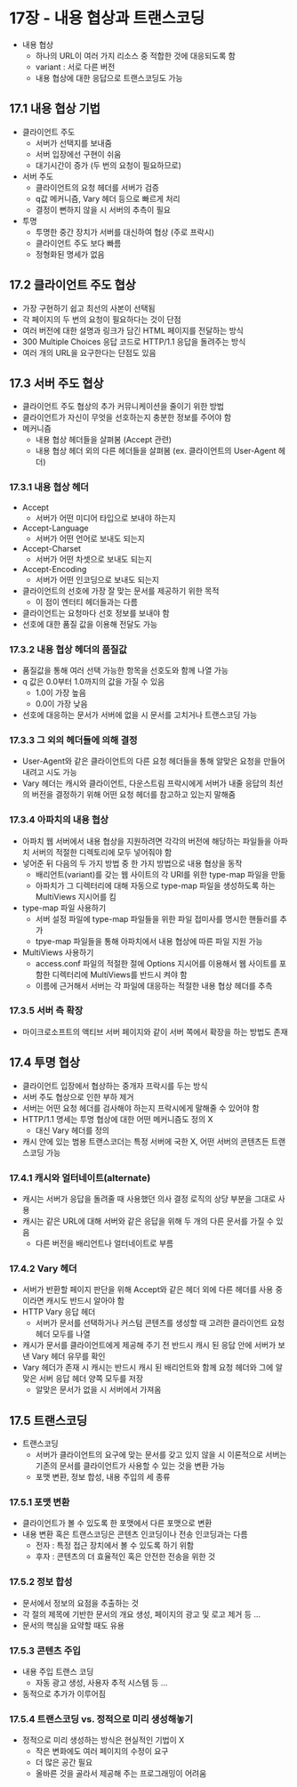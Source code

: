 # 17장 - 내용 협상과 트랜스코딩

- 내용 협상
  - 하나의 URL이 여러 가지 리소스 중 적합한 것에 대응되도록 함
  - variant : 서로 다른 버전
  - 내용 협상에 대한 응답으로 트랜스코딩도 가능

## 17.1 내용 협상 기법

- 클라이언트 주도
  - 서버가 선택지를 보내줌
  - 서버 입장에선 구현이 쉬움
  - 대기시간이 증가 (두 번의 요청이 필요하므로)
- 서버 주도
  - 클라이언트의 요청 헤더를 서버가 검증
  - q값 메커니즘, Vary 헤더 등으로 빠르게 처리
  - 결정이 뻔하지 않을 시 서버의 추측이 필요
- 투명
  - 투명한 중간 장치가 서버를 대신하여 협상 (주로 프락시)
  - 클라이언트 주도 보다 빠름
  - 정형화된 명세가 없음

## 17.2 클라이언트 주도 협상

- 가장 구현하기 쉽고 최선의 사본이 선택됨
- 각 페이지의 두 번의 요청이 필요하다는 것이 단점
- 여러 버전에 대한 설명과 링크가 담긴 HTML 페이지를 전달하는 방식
- 300 Multiple Choices 응답 코드로 HTTP/1.1 응답을 돌려주는 방식
- 여러 개의 URL을 요구한다는 단점도 있음

## 17.3 서버 주도 협상

- 클라이언트 주도 협상의 추가 커뮤니케이션을 줄이기 위한 방법
- 클라이언트가 자신이 무엇을 선호하는지 충분한 정보를 주어야 함
- 메커니즘
  - 내용 협상 헤더들을 살펴봄 (Accept 관련)
  - 내용 협상 헤더 외의 다른 헤더들을 살펴봄 (ex. 클라이언트의 User-Agent 헤더)

### 17.3.1 내용 협상 헤더

- Accept
  - 서버가 어떤 미디어 타입으로 보내야 하는지
- Accept-Language
  - 서버가 어떤 언어로 보내도 되는지
- Accept-Charset
  - 서버가 어떤 차셋으로 보내도 되는지
- Accept-Encoding
  - 서버가 어떤 인코딩으로 보내도 되는지
- 클라이언트의 선호에 가장 잘 맞는 문서를 제공하기 위한 목적
  - 이 점이 엔터티 헤더들과는 다름
- 클라이언트는 요청마다 선호 정보를 보내야 함
- 선호에 대한 품질 값을 이용해 전달도 가능

### 17.3.2 내용 협상 헤더의 품질값

- 품질값을 통해 여러 선택 가능한 항목을 선호도와 함께 나열 가능
- q 값은 0.0부터 1.0까지의 값을 가질 수 있음
  - 1.0이 가장 높음
  - 0.0이 가장 낮음
- 선호에 대응하는 문서가 서버에 없을 시 문서를 고치거나 트랜스코딩 가능

### 17.3.3 그 외의 헤더들에 의해 결정

- User-Agent와 같은 클라이언트의 다른 요청 헤더들을 통해 알맞은 요청을 만들어내려고 시도 가능
- Vary 헤더는 캐시와 클라이언트, 다운스트림 프락시에게 서버가 내줄 응답의 최선의 버전을 결정하기 위해 어떤 요청 헤더를 참고하고 있는지 말해줌

### 17.3.4 아파치의 내용 협상

- 아파치 웹 서버에서 내용 협상을 지원하려면 각각의 버전에 해당하는 파일들을 아파치 서버의 적절한 디렉토리에 모두 넣어줘야 함
- 넣어준 뒤 다음의 두 가지 방법 중 한 가지 방법으로 내용 협상을 동작
  - 배리언트(variant)를 갖는 웹 사이트의 각 URI를 위한 type-map 파일을 만듦
  - 아파치가 그 디렉터리에 대해 자동으로 type-map 파일을 생성하도록 하는 MultiViews 지시어를 킴
- type-map 파일 사용하기
  - 서버 설정 파일에 type-map 파일들을 위한 파일 접미사를 명시한 핸들러를 추가
  - tpye-map 파일들을 통해 아파치에서 내용 협상에 따른 파일 지원 가능
- MultiViews 사용하기
  - access.conf 파일의 적절한 절에 Options 지시어를 이용해서 웹 사이트를 포함한 디렉터리에 MultiViews를 반드시 켜야 함
  - 이름에 근거해서 서버는 각 파일에 대응하는 적절한 내용 협상 헤더를 추측

### 17.3.5 서버 측 확장

- 마이크로소프트의 액티브 서버 페이지와 같이 서버 쪽에서 확장을 하는 방법도 존재

## 17.4 투명 협상

- 클라이언트 입장에서 협상하는 중개자 프락시를 두는 방식
- 서버 주도 협상으로 인한 부하 제거
- 서버는 어떤 요청 헤더를 검사해야 하는지 프락시에게 말해줄 수 있어야 함
- HTTP/1.1 명세는 투명 협상에 대한 어떤 메커니즘도 정의 X
  - 대신 Vary 헤더를 정의
- 캐시 안에 있는 범용 트랜스코더는 특정 서버에 국한 X, 어떤 서버의 콘텐츠든 트랜스코딩 가능

### 17.4.1 캐시와 얼터네이트(alternate)

- 캐시는 서버가 응답을 돌려줄 때 사용했던 의사 결정 로직의 상당 부분을 그대로 사용
- 캐시는 같은 URL에 대해 서버와 같은 응답을 위해 두 개의 다른 문서를 가질 수 있음
  - 다른 버전을 배리언트나 얼터네이트로 부름

### 17.4.2 Vary 헤더

- 서버가 반환할 페이지 판단을 위해 Accept와 같은 헤더 외에 다른 헤더를 사용 중이라면 캐시도 반드시 알아야 함
- HTTP Vary 응답 헤더
  - 서버가 문서를 선택하거나 커스텀 콘텐츠를 생성할 때 고려한 클라이언트 요청 헤더 모두를 나열
- 캐시가 문서를 클라이언트에게 제공해 주기 전 반드시 캐시 된 응답 안에 서버가 보낸 Vary 헤더 유무를 확인
- Vary 헤더가 존재 시 캐시는 반드시 캐시 된 배리언트와 함께 요청 헤더와 그에 알맞은 서버 응답 헤더 양쪽 모두를 저장
  - 알맞은 문서가 없을 시 서버에서 가져옴

## 17.5 트랜스코딩

- 트랜스코딩
  - 서버가 클라이언트의 요구에 맞는 문서를 갖고 있지 않을 시 이론적으로 서버는 기존의 문서를 클라이언트가 사용할 수 있는 것을 변환 가능
  - 포맷 변환, 정보 합성, 내용 주입의 세 종류

### 17.5.1 포맷 변환

- 클라이언트가 볼 수 있도록 한 포맷에서 다른 포맷으로 변환
- 내용 변환 혹은 트랜스코딩은 콘텐츠 인코딩이나 전송 인코딩과는 다름
  - 전자 : 특정 접근 장치에서 볼 수 있도록 하기 위함
  - 후자 : 콘텐츠의 더 효율적인 혹은 안전한 전송을 위한 것

### 17.5.2 정보 합성

- 문서에서 정보의 요점을 추출하는 것
- 각 절의 제목에 기반한 문서의 개요 생성, 페이지의 광고 및 로고 제거 등 ...
- 문서의 핵심을 요약할 때도 유용

### 17.5.3 콘텐츠 주입

- 내용 주입 트랜스 코딩
  - 자동 광고 생성, 사용자 추적 시스템 등 ...
- 동적으로 추가가 이루어짐

### 17.5.4 트랜스코딩 vs. 정적으로 미리 생성해놓기

- 정적으로 미리 생성하는 방식은 현실적인 기법이 X
  - 작은 변화에도 여러 페이지의 수정이 요구
  - 더 많은 공간 필요
  - 올바른 것을 골라서 제공해 주는 프로그래밍이 어려움
